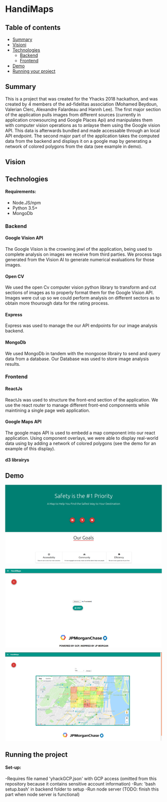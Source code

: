 # HandiMaps

## Table of contents

* [Summary](#summary)
* [Visioni](#vision)
* [Technologies](#technologies)
	* [Backend](#backend)
	* [Frontend](#frontend)
* [Demo](#demo)
* [Running your project](#running-the-project)

## Summary
This is a project that was created for the Yhacks 2018 hackathon, and was created by 4 members of the ad-fidelitas association (Mohamed Beydoun, Valerian Clerc, Alexandre Falardeau and Hannh Lee). The first major section of the application pulls images from different sources (currently in application crowsourcing and Google Places Api) and manipulates them with computer vision operations as to anlayse them using the Google vision API. This data is afterwards bundled and made accessable through an local API endpoint. The second major part of the application takes the computed data from the backend and displays it on a google map by generating a network of colored polygons from the data (see example in demo).
<!-- Talk about yale hacks and general description here -->
## Vision
<!-- Talk about the use case, the challenge and etc -->

## Technologies

#### Requirements:
- Node.JS/npm
- Python 3.5+
- MongoDb

### Backend

#### Google Vision API

The Google Vision is the crowning jewl of the application, being used to complete analysis on images we receive from third parties. We process tags generated from the Vision AI to generate numerical evaluations for those images.

#### Open CV
We used the open Cv computer vision python library to transform and cut sections of images as to properly format them for the Google Vision API. Images were cut up so we could perform analysis on different sectors as to obtain more thourough data for the rating process.

#### Express

Express was used to manage the our API endpoints for our image analysis backend.

#### MongoDb

We used MongoDb in tandem with the mongoose librairy to send and query data from a database. Our Database was used to store image analysis results.

### Frontend

#### ReactJs

ReactJs was used to structure the front-end section of the application. We use the react router to manage different front-end componnents while maintining a single page web application.

#### Google Maps API

The google maps API is used to embedd a map component into our react application. Using component overlays, we were able to display real-world data using by adding a network of colored polygons (see the demo for an example of this display).

#### d3 librairys

## Demo

![](/readme-images/home.png?raw=true)

![](/readme-images/upload.png?raw=true)

![](/readme-images/map1.png?raw=true)

## Running the project

#### Set-up:
-Requires file named 'yhackGCP.json' with GCP access (omitted from this repository because it contains sensitive account information)
-Run: 'bash setup.bash' in backend folder to setup
-Run node server (TODO: finish this part when node server is functional)





